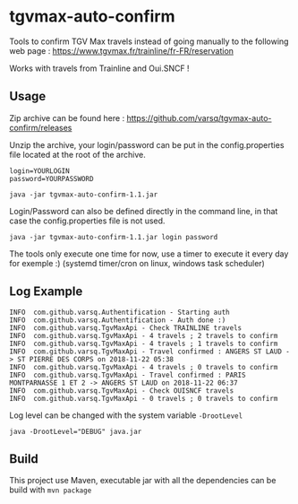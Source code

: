 # tgvmax-auto-confirm

Tools to confirm TGV Max travels instead of going manually to the following web page : https://www.tgvmax.fr/trainline/fr-FR/reservation

Works with travels from Trainline and Oui.SNCF !

## Usage

Zip archive can be found here : https://github.com/varsq/tgvmax-auto-confirm/releases

Unzip the archive, your login/password can be put in the config.properties file located at the root of the archive.

```
login=YOURLOGIN
password=YOURPASSWORD
```

```
java -jar tgvmax-auto-confirm-1.1.jar
```

Login/Password can also be defined directly in the command line, in that case the config.properties file is not used.

```
java -jar tgvmax-auto-confirm-1.1.jar login password
```

The tools only execute one time for now, use a timer to execute it every day for exemple :) (systemd timer/cron on linux, windows task scheduler)


## Log Example

```
INFO  com.github.varsq.Authentification - Starting auth
INFO  com.github.varsq.Authentification - Auth done :)
INFO  com.github.varsq.TgvMaxApi - Check TRAINLINE travels
INFO  com.github.varsq.TgvMaxApi - 4 travels ; 2 travels to confirm 
INFO  com.github.varsq.TgvMaxApi - 4 travels ; 1 travels to confirm 
INFO  com.github.varsq.TgvMaxApi - Travel confirmed : ANGERS ST LAUD -> ST PIERRE DES CORPS on 2018-11-22 05:38 
INFO  com.github.varsq.TgvMaxApi - 4 travels ; 0 travels to confirm 
INFO  com.github.varsq.TgvMaxApi - Travel confirmed : PARIS MONTPARNASSE 1 ET 2 -> ANGERS ST LAUD on 2018-11-22 06:37 
INFO  com.github.varsq.TgvMaxApi - Check OUISNCF travels
INFO  com.github.varsq.TgvMaxApi - 0 travels ; 0 travels to confirm 
```

Log level can be changed with the system variable ```-DrootLevel```
```$xslt
java -DrootLevel="DEBUG" java.jar
```

## Build

This project use Maven, executable jar with all the dependencies can be build with ```mvn package```
